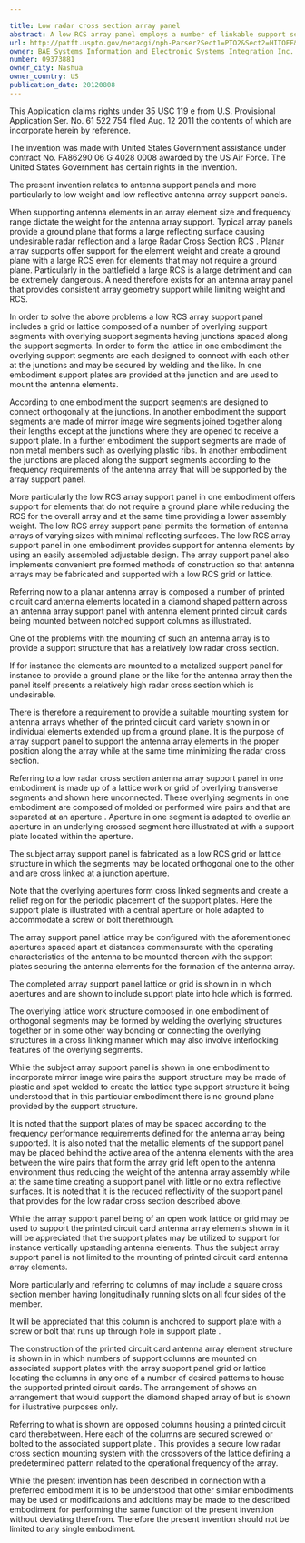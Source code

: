 ```yaml
---

title: Low radar cross section array panel
abstract: A low RCS array panel employs a number of linkable support segments. Each support segment has several junctions spaced along it, and the support segments are designed to connect with each other at the junctions to create a support grid. The segments can connect orthogonally, and the junctions can be spaced according to the frequency performance requirements for the antenna the array panel is designed to support.
url: http://patft.uspto.gov/netacgi/nph-Parser?Sect1=PTO2&Sect2=HITOFF&p=1&u=%2Fnetahtml%2FPTO%2Fsearch-adv.htm&r=1&f=G&l=50&d=PALL&S1=09373881&OS=09373881&RS=09373881
owner: BAE Systems Information and Electronic Systems Integration Inc.
number: 09373881
owner_city: Nashua
owner_country: US
publication_date: 20120808
---
```

This Application claims rights under 35 USC 119 e from U.S. Provisional Application Ser. No. 61 522 754 filed Aug. 12 2011 the contents of which are incorporate herein by reference.

The invention was made with United States Government assistance under contract No. FA86290 06 G 4028 0008 awarded by the US Air Force. The United States Government has certain rights in the invention.

The present invention relates to antenna support panels and more particularly to low weight and low reflective antenna array support panels.

When supporting antenna elements in an array element size and frequency range dictate the weight for the antenna array support. Typical array panels provide a ground plane that forms a large reflecting surface causing undesirable radar reflection and a large Radar Cross Section RCS . Planar array supports offer support for the element weight and create a ground plane with a large RCS even for elements that may not require a ground plane. Particularly in the battlefield a large RCS is a large detriment and can be extremely dangerous. A need therefore exists for an antenna array panel that provides consistent array geometry support while limiting weight and RCS.

In order to solve the above problems a low RCS array support panel includes a grid or lattice composed of a number of overlying support segments with overlying support segments having junctions spaced along the support segments. In order to form the lattice in one embodiment the overlying support segments are each designed to connect with each other at the junctions and may be secured by welding and the like. In one embodiment support plates are provided at the junction and are used to mount the antenna elements.

According to one embodiment the support segments are designed to connect orthogonally at the junctions. In another embodiment the support segments are made of mirror image wire segments joined together along their lengths except at the junctions where they are opened to receive a support plate. In a further embodiment the support segments are made of non metal members such as overlying plastic ribs. In another embodiment the junctions are placed along the support segments according to the frequency requirements of the antenna array that will be supported by the array support panel.

More particularly the low RCS array support panel in one embodiment offers support for elements that do not require a ground plane while reducing the RCS for the overall array and at the same time providing a lower assembly weight. The low RCS array support panel permits the formation of antenna arrays of varying sizes with minimal reflecting surfaces. The low RCS array support panel in one embodiment provides support for antenna elements by using an easily assembled adjustable design. The array support panel also implements convenient pre formed methods of construction so that antenna arrays may be fabricated and supported with a low RCS grid or lattice.

Referring now to a planar antenna array is composed a number of printed circuit card antenna elements located in a diamond shaped pattern across an antenna array support panel with antenna element printed circuit cards being mounted between notched support columns as illustrated.

One of the problems with the mounting of such an antenna array is to provide a support structure that has a relatively low radar cross section.

If for instance the elements are mounted to a metalized support panel for instance to provide a ground plane or the like for the antenna array then the panel itself presents a relatively high radar cross section which is undesirable.

There is therefore a requirement to provide a suitable mounting system for antenna arrays whether of the printed circuit card variety shown in or individual elements extended up from a ground plane. It is the purpose of array support panel to support the antenna array elements in the proper position along the array while at the same time minimizing the radar cross section.

Referring to a low radar cross section antenna array support panel in one embodiment is made up of a lattice work or grid of overlying transverse segments and shown here unconnected. These overlying segments in one embodiment are composed of molded or performed wire pairs and that are separated at an aperture . Aperture in one segment is adapted to overlie an aperture in an underlying crossed segment here illustrated at with a support plate located within the aperture.

The subject array support panel is fabricated as a low RCS grid or lattice structure in which the segments may be located orthogonal one to the other and are cross linked at a junction aperture.

Note that the overlying apertures form cross linked segments and create a relief region for the periodic placement of the support plates. Here the support plate is illustrated with a central aperture or hole adapted to accommodate a screw or bolt therethrough.

The array support panel lattice may be configured with the aforementioned apertures spaced apart at distances commensurate with the operating characteristics of the antenna to be mounted thereon with the support plates securing the antenna elements for the formation of the antenna array.

The completed array support panel lattice or grid is shown in in which apertures and are shown to include support plate into hole which is formed.

The overlying lattice work structure composed in one embodiment of orthogonal segments may be formed by welding the overlying structures together or in some other way bonding or connecting the overlying structures in a cross linking manner which may also involve interlocking features of the overlying segments.

While the subject array support panel is shown in one embodiment to incorporate mirror image wire pairs the support structure may be made of plastic and spot welded to create the lattice type support structure it being understood that in this particular embodiment there is no ground plane provided by the support structure.

It is noted that the support plates of may be spaced according to the frequency performance requirements defined for the antenna array being supported. It is also noted that the metallic elements of the support panel may be placed behind the active area of the antenna elements with the area between the wire pairs that form the array grid left open to the antenna environment thus reducing the weight of the antenna array assembly while at the same time creating a support panel with little or no extra reflective surfaces. It is noted that it is the reduced reflectivity of the support panel that provides for the low radar cross section described above.

While the array support panel being of an open work lattice or grid may be used to support the printed circuit card antenna array elements shown in it will be appreciated that the support plates may be utilized to support for instance vertically upstanding antenna elements. Thus the subject array support panel is not limited to the mounting of printed circuit card antenna array elements.

More particularly and referring to columns of may include a square cross section member having longitudinally running slots on all four sides of the member.

It will be appreciated that this column is anchored to support plate with a screw or bolt that runs up through hole in support plate .

The construction of the printed circuit card antenna array element structure is shown in in which numbers of support columns are mounted on associated support plates with the array support panel grid or lattice locating the columns in any one of a number of desired patterns to house the supported printed circuit cards. The arrangement of shows an arrangement that would support the diamond shaped array of but is shown for illustrative purposes only.

Referring to what is shown are opposed columns housing a printed circuit card therebetween. Here each of the columns are secured screwed or bolted to the associated support plate . This provides a secure low radar cross section mounting system with the crossovers of the lattice defining a predetermined pattern related to the operational frequency of the array.

While the present invention has been described in connection with a preferred embodiment it is to be understood that other similar embodiments may be used or modifications and additions may be made to the described embodiment for performing the same function of the present invention without deviating therefrom. Therefore the present invention should not be limited to any single embodiment.

